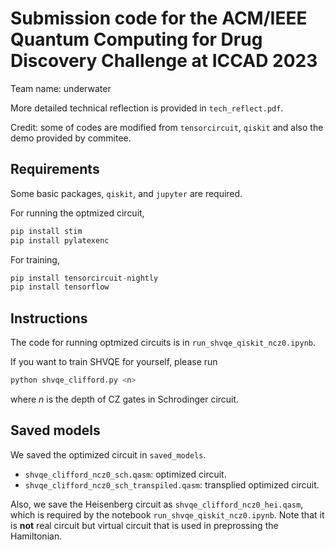 # Submission code for the ACM/IEEE Quantum Computing for Drug Discovery Challenge at ICCAD 2023

Team name: underwater

More detailed technical reflection is provided in `tech_reflect.pdf`.

Credit: some of codes are modified from `tensorcircuit`, `qiskit` and also the demo provided by commitee.

## Requirements

Some basic packages, `qiskit`, and `jupyter` are required.

For running the optmized circuit,
```python
pip install stim
pip install pylatexenc
```

For training,
```python
pip install tensorcircuit-nightly
pip install tensorflow
```

## Instructions

The code for running optmized circuits is in `run_shvqe_qiskit_ncz0.ipynb`.

If you want to train SHVQE for yourself, please run
```bash
python shvqe_clifford.py <n>
```
where $n$ is the depth of CZ gates in Schrodinger circuit.

## Saved models

We saved the optimized circuit in `saved_models`.

- `shvqe_clifford_ncz0_sch.qasm`: optimized circuit. 
- `shvqe_clifford_ncz0_sch_transpiled.qasm`: transplied optimized circuit.

Also, we save the Heisenberg circuit as `shvqe_clifford_ncz0_hei.qasm`, which is required by the notebook `run_shvqe_qiskit_ncz0.ipynb`. Note that it is **not** real circuit but virtual circuit that is used in preprossing the Hamiltonian.

